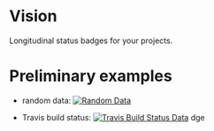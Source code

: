 # Vision

Longitudinal status badges for your projects.

# Preliminary examples

- random data: [![Random Data](https://sparkbadge.herokuapp.com/random)](https://github.com/klaeufer/sparkbadge)

- Travis build status: [![Travis Build Status Data](https://sparkbadge.herokuapp.com/LoyolaChicagoCode/simpleimperative-algebraic-scala)](https://travis-ci.org/LoyolaChicagoCode/simpleimperative-algebraic-scala/builds)
dge
